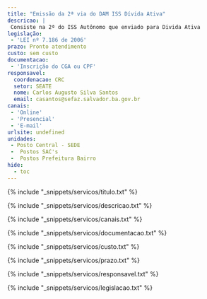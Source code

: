 ```yaml
---
title: "Emissão da 2ª via do DAM ISS Dívida Ativa"
descricao: |
 Consiste na 2ª do ISS Autônomo que enviado para Divida Ativa
legislação: 
 - 'LEI nº 7.186 de 2006'
prazo: Pronto atendimento
custo: sem custo
documentacao: 
 - 'Inscrição do CGA ou CPF'
responsavel:
  coordenacao: CRC
  setor: SEATE
  nome: Carlos Augusto Silva Santos
  email: casantos@sefaz.salvador.ba.gov.br
canais: 
 - 'Online'
 - 'Presencial'
 - 'E-mail'
urlsite: undefined
unidades: 
 - Posto Central - SEDE
 -  Postos SAC's
 -  Postos Prefeitura Bairro
hide:
  - toc
---
```


{% include "_snippets/servicos/titulo.txt" %}

{% include "_snippets/servicos/descricao.txt" %}

{% include "_snippets/servicos/canais.txt" %}

{% include "_snippets/servicos/documentacao.txt" %}

{% include "_snippets/servicos/custo.txt" %}

{% include "_snippets/servicos/prazo.txt" %}

{% include "_snippets/servicos/responsavel.txt" %}

{% include "_snippets/servicos/legislacao.txt" %}

